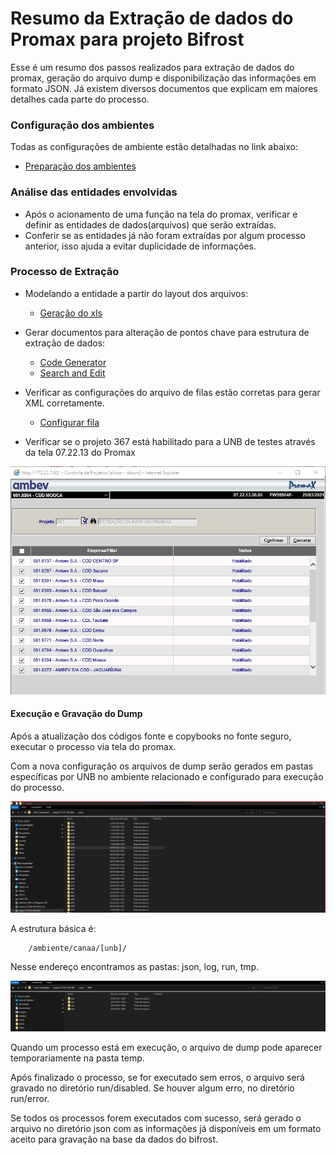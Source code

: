 # Resumo da Extração de dados do Promax para projeto Bifrost

Esse é um resumo dos passos realizados para extração de dados do promax, geração do arquivo dump e disponibilização das informações em formato JSON.
Já existem diversos documentos que explicam em maiores detalhes cada parte do processo.

### Configuração dos ambientes

Todas as configurações de ambiente estão detalhadas no link abaixo:

- [Preparação dos ambientes](https://dev.azure.com/AMBEV-SA/AMBEV-BIFROST/_wiki/wikis/Bifrost/2519/Configura%C3%A7%C3%A3o-de-Ambiente)

### Análise das entidades envolvidas

- Após o acionamento de uma função na tela do promax, verificar e definir as entidades de dados(arquivos) que serão extraídas.
- Conferir se as entidades já não foram extraídas por algum processo anterior, isso ajuda a evitar duplicidade de informações.

### Processo de Extração

- Modelando a entidade a partir do layout dos arquivos:

  - [Geração do xls](https://dev.azure.com/AMBEV-SA/AMBEV-BIFROST/_wiki/wikis/Bifrost/2682/Modelando-a-Entidade)

- Gerar documentos para alteração de pontos chave para estrutura de extração de dados:

  - [Code Generator](https://dev.azure.com/AMBEV-SA/AMBEV-BIFROST/_wiki/wikis/Bifrost/2582/Code-Gen-Extra%C3%A7%C3%A3o)
  - [Search and Edit](https://dev.azure.com/AMBEV-SA/AMBEV-BIFROST/_wiki/wikis/Bifrost/2586/Search-and-Edit-Extra%C3%A7%C3%A3o)

- Verificar as configurações do arquivo de filas estão corretas para gerar XML corretamente.

  - [Configurar fila](https://dev.azure.com/AMBEV-SA/AMBEV-BIFROST/_wiki/wikis/Bifrost/806/7-Alterar-CONFIG_CANAA.XML)

- Verificar se o projeto 367 está habilitado para a UNB de testes através da tela 07.22.13 do Promax

![promax](./promax.png)

#### Execução e Gravação do Dump

Após a atualização dos códigos fonte e copybooks no fonte seguro, executar o processo via tela do promax.

Com a nova configuração os arquivos de dump serão gerados em pastas específicas por UNB no ambiente relacionado e configurado para execução do processo.

![Estrutura canaa](./estrutura_canaa.png)

A estrutura básica é:

```unix
    /ambiente/canaa/[unb]/
```

Nesse endereço encontramos as pastas: json, log, run, tmp.

![Estrutura canaa pastas](./estrutura_canaa_pastas.png)

Quando um processo está em execução, o arquivo de dump pode aparecer temporariamente na pasta temp.

Após finalizado o processo, se for executado sem erros, o arquivo será gravado no diretório run/disabled.
Se houver algum erro, no diretório run/error.

Se todos os processos forem executados com sucesso, será gerado o arquivo no diretório json com as informações já disponíveis em um formato aceito para gravação na base da dados do bifrost.
